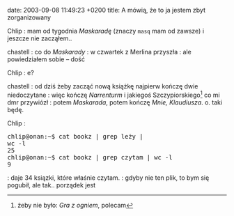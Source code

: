 date: 2003-09-08 11:49:23 +0200
title: A mówią, że to ja jestem zbyt zorganizowany

Chlip
: mam od tygodnia <cite>Maskaradę</cite> (znaczy <code>masq</code> mam od zawsze) i jeszcze nie zacząłem..

chastell
: co do <cite>Maskarady</cite>
: w czwartek z Merlina przyszła
: ale powiedziałem sobie – dość

Chlip
: e?

chastell
: od dziś żeby zacząć nową książkę najpierw kończę dwie niedoczytane
: więc kończę <cite>Narrenturm</cite> i jakiegoś Szczypiorskiego[^1] co mi dmr przywiózł
: potem <cite>Maskarada</cite>, potem kończę <cite>Mnie, Klaudiusza</cite>. o. taki będę.

Chlip
: <pre class='terminal'>chlip@onan:~$ cat bookz \| grep leży \| wc -l&#x000A;     25&#x000A;chlip@onan:~$ cat bookz \| grep czytam \| wc -l&#x000A;      9</pre>
: daje 34 ksiązki, które właśnie czytam.
: gdyby nie ten plik, to bym się pogubił, ale tak.. porządek jest

[^1]: żeby nie było: <cite>Gra z ogniem</cite>, polecam

